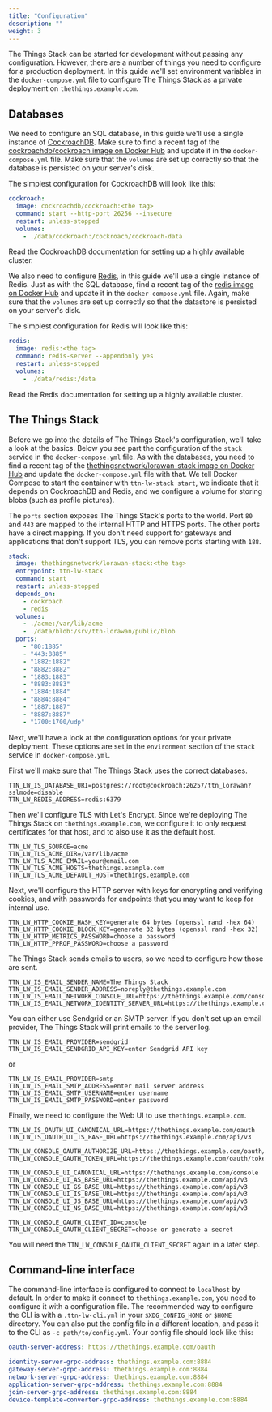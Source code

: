 ```yaml
---
title: "Configuration"
description: ""
weight: 3
---
```


The Things Stack can be started for development without passing any configuration. However, there are a number of things you need to configure for a production deployment. In this guide we'll set environment variables in the `docker-compose.yml` file to configure The Things Stack as a private deployment on `thethings.example.com`.

## Databases

We need to configure an SQL database, in this guide we'll use a single instance of [CockroachDB](https://www.cockroachlabs.com/). Make sure to find a recent tag of the [cockroachdb/cockroach image on Docker Hub](https://hub.docker.com/r/cockroachdb/cockroach/tags) and update it in the `docker-compose.yml` file. Make sure that the `volumes` are set up correctly so that the database is persisted on your server's disk.

The simplest configuration for CockroachDB will look like this:

```yml
cockroach:
  image: cockroachdb/cockroach:<the tag>
  command: start --http-port 26256 --insecure
  restart: unless-stopped
  volumes:
    - ./data/cockroach:/cockroach/cockroach-data
```

Read the CockroachDB documentation for setting up a highly available cluster.

We also need to configure [Redis](https://redis.io/), in this guide we'll use a single instance of Redis. Just as with the SQL database, find a recent tag of the [redis image on Docker Hub](https://hub.docker.com/_/redis?tab=tags) and update it in the `docker-compose.yml` file. Again, make sure that the `volumes` are set up correctly so that the datastore is persisted on your server's disk.

The simplest configuration for Redis will look like this:

```yml
redis:
  image: redis:<the tag>
  command: redis-server --appendonly yes
  restart: unless-stopped
  volumes:
    - ./data/redis:/data
```

Read the Redis documentation for setting up a highly available cluster.

## The Things Stack

Before we go into the details of The Things Stack's configuration, we'll take a look at the basics. Below you see part the configuration of the `stack` service in the `docker-compose.yml` file. As with the databases, you need to find a recent tag of the [thethingsnetwork/lorawan-stack image on Docker Hub](https://hub.docker.com/r/thethingsnetwork/lorawan-stack/tags) and update the `docker-compose.yml` file with that. We tell Docker Compose to start the container with `ttn-lw-stack start`, we indicate that it depends on CockroachDB and Redis, and we configure a volume for storing blobs (such as profile pictures).

The `ports` section exposes The Things Stack's ports to the world. Port `80` and `443` are mapped to the internal HTTP and HTTPS ports. The other ports have a direct mapping. If you don't need support for gateways and applications that don't support TLS, you can remove ports starting with `188`.

```yml
stack:
  image: thethingsnetwork/lorawan-stack:<the tag>
  entrypoint: ttn-lw-stack
  command: start
  restart: unless-stopped
  depends_on:
    - cockroach
    - redis
  volumes:
    - ./acme:/var/lib/acme
    - ./data/blob:/srv/ttn-lorawan/public/blob
  ports:
    - "80:1885"
    - "443:8885"
    - "1882:1882"
    - "8882:8882"
    - "1883:1883"
    - "8883:8883"
    - "1884:1884"
    - "8884:8884"
    - "1887:1887"
    - "8887:8887"
    - "1700:1700/udp"
```

Next, we'll have a look at the configuration options for your private deployment. These options are set in the `environment` section of the `stack` service in `docker-compose.yml`.

First we'll make sure that The Things Stack uses the correct databases.

```
TTN_LW_IS_DATABASE_URI=postgres://root@cockroach:26257/ttn_lorawan?sslmode=disable
TTN_LW_REDIS_ADDRESS=redis:6379
```

Then we'll configure TLS with Let's Encrypt. Since we're deploying The Things Stack on `thethings.example.com`, we configure it to only request certificates for that host, and to also use it as the default host.

```
TTN_LW_TLS_SOURCE=acme
TTN_LW_TLS_ACME_DIR=/var/lib/acme
TTN_LW_TLS_ACME_EMAIL=your@email.com
TTN_LW_TLS_ACME_HOSTS=thethings.example.com
TTN_LW_TLS_ACME_DEFAULT_HOST=thethings.example.com
```

Next, we'll configure the HTTP server with keys for encrypting and verifying cookies, and with passwords for endpoints that you may want to keep for internal use.

```
TTN_LW_HTTP_COOKIE_HASH_KEY=generate 64 bytes (openssl rand -hex 64)
TTN_LW_HTTP_COOKIE_BLOCK_KEY=generate 32 bytes (openssl rand -hex 32)
TTN_LW_HTTP_METRICS_PASSWORD=choose a password
TTN_LW_HTTP_PPROF_PASSWORD=choose a password
```

The Things Stack sends emails to users, so we need to configure how those are sent. 

```
TTN_LW_IS_EMAIL_SENDER_NAME=The Things Stack
TTN_LW_IS_EMAIL_SENDER_ADDRESS=noreply@thethings.example.com
TTN_LW_IS_EMAIL_NETWORK_CONSOLE_URL=https://thethings.example.com/console
TTN_LW_IS_EMAIL_NETWORK_IDENTITY_SERVER_URL=https://thethings.example.com/oauth
```

You can either use Sendgrid or an SMTP server. If you don't set up an email provider, The Things Stack will print emails to the server log.

```
TTN_LW_IS_EMAIL_PROVIDER=sendgrid
TTN_LW_IS_EMAIL_SENDGRID_API_KEY=enter Sendgrid API key
```

or

```
TTN_LW_IS_EMAIL_PROVIDER=smtp
TTN_LW_IS_EMAIL_SMTP_ADDRESS=enter mail server address
TTN_LW_IS_EMAIL_SMTP_USERNAME=enter username
TTN_LW_IS_EMAIL_SMTP_PASSWORD=enter password
```

Finally, we need to configure the Web UI to use `thethings.example.com`.

```
TTN_LW_IS_OAUTH_UI_CANONICAL_URL=https://thethings.example.com/oauth
TTN_LW_IS_OAUTH_UI_IS_BASE_URL=https://thethings.example.com/api/v3

TTN_LW_CONSOLE_OAUTH_AUTHORIZE_URL=https://thethings.example.com/oauth/authorize
TTN_LW_CONSOLE_OAUTH_TOKEN_URL=https://thethings.example.com/oauth/token

TTN_LW_CONSOLE_UI_CANONICAL_URL=https://thethings.example.com/console
TTN_LW_CONSOLE_UI_AS_BASE_URL=https://thethings.example.com/api/v3
TTN_LW_CONSOLE_UI_GS_BASE_URL=https://thethings.example.com/api/v3
TTN_LW_CONSOLE_UI_IS_BASE_URL=https://thethings.example.com/api/v3
TTN_LW_CONSOLE_UI_JS_BASE_URL=https://thethings.example.com/api/v3
TTN_LW_CONSOLE_UI_NS_BASE_URL=https://thethings.example.com/api/v3

TTN_LW_CONSOLE_OAUTH_CLIENT_ID=console
TTN_LW_CONSOLE_OAUTH_CLIENT_SECRET=choose or generate a secret
```

You will need the `TTN_LW_CONSOLE_OAUTH_CLIENT_SECRET` again in a later step.

## Command-line interface

The command-line interface is configured to connect to `localhost` by default. In order to make it connect to `thethings.example.com`, you need to configure it with a configuration file. The recommended way to configure the CLI is with a `.ttn-lw-cli.yml` in your `$XDG_CONFIG_HOME` or `$HOME` directory. You can also put the config file in a different location, and pass it to the CLI as `-c path/to/config.yml`. Your config file should look like this:

```yml
oauth-server-address: https://thethings.example.com/oauth

identity-server-grpc-address: thethings.example.com:8884
gateway-server-grpc-address: thethings.example.com:8884
network-server-grpc-address: thethings.example.com:8884
application-server-grpc-address: thethings.example.com:8884
join-server-grpc-address: thethings.example.com:8884
device-template-converter-grpc-address: thethings.example.com:8884
```
